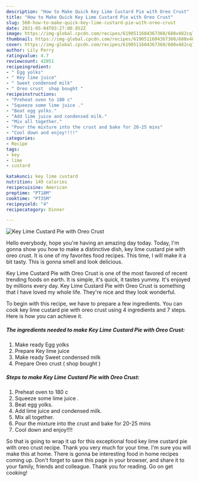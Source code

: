 ```yaml
---
description: "How to Make Quick Key Lime Custard Pie with Oreo Crust"
title: "How to Make Quick Key Lime Custard Pie with Oreo Crust"
slug: 560-how-to-make-quick-key-lime-custard-pie-with-oreo-crust
date: 2021-05-04T03:27:00.852Z
image: https://img-global.cpcdn.com/recipes/6190511604367360/680x482cq70/key-lime-custard-pie-with-oreo-crust-recipe-main-photo.jpg
thumbnail: https://img-global.cpcdn.com/recipes/6190511604367360/680x482cq70/key-lime-custard-pie-with-oreo-crust-recipe-main-photo.jpg
cover: https://img-global.cpcdn.com/recipes/6190511604367360/680x482cq70/key-lime-custard-pie-with-oreo-crust-recipe-main-photo.jpg
author: Lily Perry
ratingvalue: 4.7
reviewcount: 42851
recipeingredient:
- " Egg yolks"
- " Key lime juice"
- " Sweet condensed milk"
- " Oreo crust  shop bought "
recipeinstructions:
- "Preheat oven to 180 c"
- "Squeeze some lime juice ."
- "Beat egg yolks."
- "Add lime juice and condensed milk."
- "Mix all together."
- "Pour the mixture into the crust and bake for 20-25 mins"
- "Cool down and enjoy!!!!"
categories:
- Recipe
tags:
- key
- lime
- custard

katakunci: key lime custard 
nutrition: 149 calories
recipecuisine: American
preptime: "PT18M"
cooktime: "PT35M"
recipeyield: "4"
recipecategory: Dinner

---
```



![Key Lime Custard Pie with Oreo Crust](https://img-global.cpcdn.com/recipes/6190511604367360/680x482cq70/key-lime-custard-pie-with-oreo-crust-recipe-main-photo.jpg)

Hello everybody, hope you're having an amazing day today. Today, I'm gonna show you how to make a distinctive dish, key lime custard pie with oreo crust. It is one of my favorites food recipes. This time, I will make it a bit tasty. This is gonna smell and look delicious.

Key Lime Custard Pie with Oreo Crust is one of the most favored of recent trending foods on earth. It is simple, it's quick, it tastes yummy. It's enjoyed by millions every day. Key Lime Custard Pie with Oreo Crust is something that I have loved my whole life. They're nice and they look wonderful.




To begin with this recipe, we have to prepare a few ingredients. You can cook key lime custard pie with oreo crust using 4 ingredients and 7 steps. Here is how you can achieve it.

<!--inarticleads1-->

##### The ingredients needed to make Key Lime Custard Pie with Oreo Crust:

1. Make ready  Egg yolks
1. Prepare  Key lime juice
1. Make ready  Sweet condensed milk
1. Prepare  Oreo crust ( shop bought )




<!--inarticleads2-->

##### Steps to make Key Lime Custard Pie with Oreo Crust:

1. Preheat oven to 180 c
1. Squeeze some lime juice .
1. Beat egg yolks.
1. Add lime juice and condensed milk.
1. Mix all together.
1. Pour the mixture into the crust and bake for 20-25 mins
1. Cool down and enjoy!!!!




So that is going to wrap it up for this exceptional food key lime custard pie with oreo crust recipe. Thank you very much for your time. I'm sure you will make this at home. There is gonna be interesting food in home recipes coming up. Don't forget to save this page in your browser, and share it to your family, friends and colleague. Thank you for reading. Go on get cooking!

